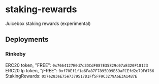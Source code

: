 # staking-rewards

Juicebox staking rewards (experimental)

## Deployments

### Rinkeby

ERC20 token, "FREE": `0x7664127E0d7c3DCdF087E35829c07aE320F18123` \
ERC20 lp token, "jFREE": `0xf70Ef1f1a6Fa87F7895D99B59aFCEfd2e79Fd766` \
StakingRewards: `0x7e283eE75e7379517D1Ff5FF9C3279A6E3A14B7E`

